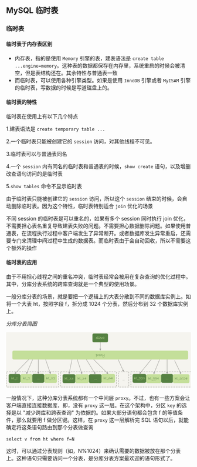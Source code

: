 ## MySQL 临时表

### 临时表

#### 临时表于内存表区别

* 内存表，指的是使用 `Memory` 引擎的表，建表语法是 `create table ...engine=memory`。这种表的数据都保存在内存里，系统重启的时候会被清空，但是表结构还在。其余特性与普通表一致
* 而临时表，可以使用各种引擎类型。如果是使用 `InnoDB` 引擎或者 `MyISAM` 引擎的临时表，写数据的时候是写道磁盘上的。

#### 临时表的特性

临时表在使用上有以下几个特点

1.建表语法是 `create temporary table ...`

2.一个临时表只能被创建它的 `session` 访问，对其他线程不可见。

3.临时表可以与普通表同名

4.一个 `session` 内有同名的临时表和普通表的时候，`show create` 语句，以及增删改查语句访问的是临时表

5.`show tables` 命令不显示临时表

由于临时表只能被创建它的 `session` 访问，所以这个 `session` 结束的时候，会自动删除临时表。因为这个特性，临时表特别适合 `join` 优化的场景

不同 session 的临时表是可以重名的，如果有多个 session 同时执行 join 优化，不需要担心表名重复导致建表失败的问题。不需要担心数据删除问题。如果使用普通表，在流程执行过程中客户端发生了异常断开。或者数据库发生异常重启，还需要专门来清理中间过程中生成的数据表。而临时表由于会自动回收，所以不需要这个额外的操作

#### 临时表的应用

由于不用担心线程之间的重名冲突，临时表经常会被用在复杂查询的优化过程中。其中，分库分表系统的跨库查询就是一个典型的使用场景。

一般分库分表的场景，就是要把一个逻辑上的大表分散到不同的数据库实例上。如将一个大表 ht，按照字段 f，拆分成 1024 个分表，然后分布到 32 个数据库实例上。

*分库分表简图*

![](./Images/分库分表简图.png)

一般情况下，这种分库分表系统都有一个中间层 `proxy`。不过，也有一些方案会让客户端直接连接数据库，即，没有 `proxy` 这一层。在这个架构中，分区 `key` 的选择是以 "减少跨库和跨表查询" 为依据的。如果大部分语句都会包含 f 的等值条件，那么就要用 f 做分区键。这样，在 `proxy` 这一层解析完 SQL 语句以后，就能确定将这条语句路由到那个分表做查询

```mysql
select v from ht where f=N
```

这时，可以通过分表规则（如，N%1024）来确认需要的数据被放在那个分表上。这种语句只需要访问一个分表，是分库分表方案最欢迎的语句形式了。